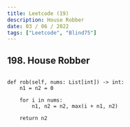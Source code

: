 ```yaml
---
title: Leetcode (19)
description: House Robber
date: 03 / 06 / 2022
tags: ["Leetcode", "Blind75"]
---
```


<h2>198. House Robber</h2>

<pre><code class="language-python">
def rob(self, nums: List[int]) -> int:
    n1 = n2 = 0
    
    for i in nums:
        n1, n2 = n2, max(i + n1, n2)
        
    return n2
</code></pre>
<br/>
<br/>
